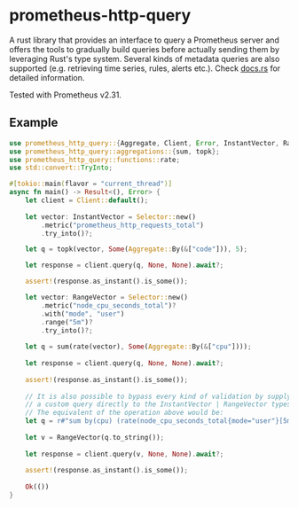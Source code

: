 # prometheus-http-query

A rust library that provides an interface to query a Prometheus server and offers the tools to gradually build queries before actually sending them by leveraging Rust's type system. Several kinds of metadata queries are also supported (e.g. retrieving time series, rules, alerts etc.). Check [docs.rs](https://docs.rs/prometheus-http-query) for detailed information.

Tested with Prometheus v2.31.

## Example

```rust
use prometheus_http_query::{Aggregate, Client, Error, InstantVector, RangeVector, Selector};
use prometheus_http_query::aggregations::{sum, topk};
use prometheus_http_query::functions::rate;
use std::convert::TryInto;

#[tokio::main(flavor = "current_thread")]
async fn main() -> Result<(), Error> {
    let client = Client::default();
    
    let vector: InstantVector = Selector::new()
        .metric("prometheus_http_requests_total")
        .try_into()?;

    let q = topk(vector, Some(Aggregate::By(&["code"])), 5);

    let response = client.query(q, None, None).await?;

    assert!(response.as_instant().is_some());

    let vector: RangeVector = Selector::new()
        .metric("node_cpu_seconds_total")?
        .with("mode", "user")
        .range("5m")?
        .try_into()?;
	
    let q = sum(rate(vector), Some(Aggregate::By(&["cpu"])));
    
    let response = client.query(q, None, None).await?;
    
    assert!(response.as_instant().is_some());
    
    // It is also possible to bypass every kind of validation by supplying
    // a custom query directly to the InstantVector | RangeVector types.
    // The equivalent of the operation above would be:
    let q = r#"sum by(cpu) (rate(node_cpu_seconds_total{mode="user"}[5m]))"#;
    
    let v = RangeVector(q.to_string());
    
    let response = client.query(v, None, None).await?;
    
    assert!(response.as_instant().is_some());
   
    Ok(())
}
```